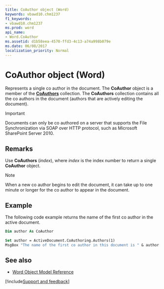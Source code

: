 ```yaml
---
title: CoAuthor object (Word)
keywords: vbawd10.chm1237
f1_keywords:
- vbawd10.chm1237
ms.prod: word
api_name:
- Word.CoAuthor
ms.assetid: d1b58eea-4570-ffd3-4c13-a74a998b079e
ms.date: 06/08/2017
localization_priority: Normal
---
```



# CoAuthor object (Word)

Represents a single co author in the document. The  **CoAuthor** object is a member of the **[CoAuthors](Word.CoAuthors.md)** collection. The **CoAuthors** collection contains all the co authors in the document (authors that are actively editing the document).


> [!IMPORTANT] 
> Documents can only be co authored on a server that supports the File Synchronization via SOAP over HTTP protocol, such as Microsoft SharePoint Server 2010.


## Remarks

Use  **CoAuthors** (_index_), where _index_ is the index number to return a single **CoAuthor** object.


> [!NOTE] 
> When a new co author begins to edit the document, it can take up to one minute or longer for the co author to appear in the document.


## Example

The following code example returns the name of the first co author in the active document.


```vb
Dim author As CoAuthor 
 
Set author = ActiveDocument.CoAuthoring.Authors(1) 
MsgBox "The name of the first co author in this document is " & author.Name
```


## See also

- [Word Object Model Reference](overview/Word/object-model.md)

[!include[Support and feedback](~/includes/feedback-boilerplate.md)]